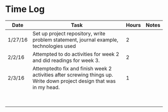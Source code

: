# Time Log

| Date | Task | Hours | Notes|
|------|------|-------|------|
| 1/27/16| Set up project repository, write problem statement, journal example, technologies used| 2 | |
| 2/2/16 | Attempted to do activities for week 2 and did readings for week 3.   | 2   |   |  
| 2/3/16 | Attemptedto fix and finish week 2  activities after screwing things up. Write down project design that was in my head. | 1  |   |  
| |  |   |   |  
| |  |   |   |  
| |  |   |   |  
| |  |   |   |  
| |  |   |   |  
| |  |   |   |  
| |  |   |   |  
| |  |   |   |  

